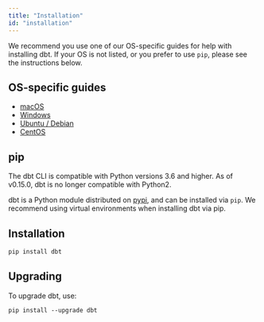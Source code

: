```yaml
---
title: "Installation"
id: "installation"
---
```


We recommend you use one of our OS-specific guides for help with installing dbt. If your OS is not listed, or you prefer to use `pip`, please see the instructions below.

## OS-specific guides
- [macOS](macos)
- [Windows](windows) 
- [Ubuntu / Debian](ubuntu-debian)
- [CentOS](centos)

## pip

<Callout type="info" title="Python3">

The dbt CLI is compatible with Python versions 3.6 and higher. As of v0.15.0, dbt is no longer compatible with Python2.

</Callout>

dbt is a Python module distributed on [pypi](https://pypi.org/project/dbt/), and can be installed via `pip`. We recommend using virtual environments when installing dbt via pip.
## Installation
```bash
pip install dbt
```

## Upgrading
To upgrade dbt, use:
```
pip install --upgrade dbt
```